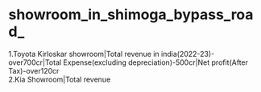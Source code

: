 # showroom_in_shimoga_bypass_road_<br>
1.Toyota Kirloskar showroom|Total revenue in india(2022-23)-over700cr|Total Expense(excluding depreciation)-500cr|Net profit(After Tax)-over120cr<br> 
2.Kia Showroom|Total revenue
